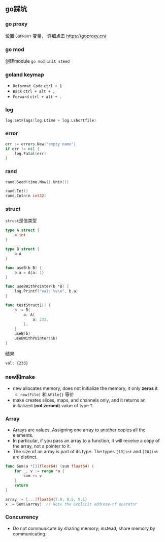 ## go踩坑

### go proxy

设置 `GOPROXY` 变量， 详细点击 https://goproxy.cn/

### go mod

创建module `go mod init steed`

### goland keymap

- `Reformat Code` `ctrl + 1`
- `Back` `ctrl + alt + ,`
- `Forward` `ctrl + alt + .`

### log

```go
log.SetFlags(log.Ltime + log.Lshortfile)
```

### error

```go
err := errors.New("empty name")
if err != nil {
    log.Fatal(err)
}
```

### rand

```go
rand.Seed(time.Now().Unix())

rand.Int()
rand.Intn(n int32)
```

### struct

`struct`是值类型
```go
type A struct {
	a int
}

type B struct {
	a A
}

func useB(b B) {
	b.a = A{a: 1}
}

func useBWithPointer(b *B) {
	log.Printf("val: %v\n", b.a)
}

func testStruct1() {
	b := B{
		a: A{
			a: 233,
		},
	}
	useB(b)
	useBWithPointer(&b)
}
```

结果
```
val: {233}
```

### new和make

- new allocates memory, does not initialize the memory, it only **zeros** it.
    * `new(File)` 和 `&File{}` 等价
- make creates slices, maps, and channels only, and it returns an initialized (**not zeroed**) value of type `T`.

### Array

- Arrays are values. Assigning one array to another copies all the elements.
- In particular, if you pass an array to a function, it will receive a copy of the array, not a pointer to it.
- The size of an array is part of its type. The types `[10]int` and `[20]int` are distinct.

```go
func Sum(a *[3]float64) (sum float64) {
    for _, v := range *a {
        sum += v
    }
    return
}

array := [...]float64{7.0, 8.5, 9.1}
x := Sum(&array)  // Note the explicit address-of operator
```


### Concurrency

- Do not communicate by sharing memory; instead, share memory by communicating.